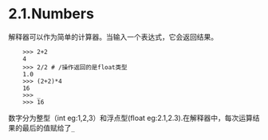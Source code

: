 # 2.1.Numbers

解释器可以作为简单的计算器。当输入一个表达式，它会返回结果。

```
	>>> 2+2
	4
	>>> 2/2 # /操作返回的是float类型
	1.0
	>>> (2+2)*4
	16
	>>> _
	>>> 16

```

数字分为整型（int eg:1,2,3）和浮点型(float eg:2.1,2.3).在解释器中，每次运算结果的最后的值赋给了`_`